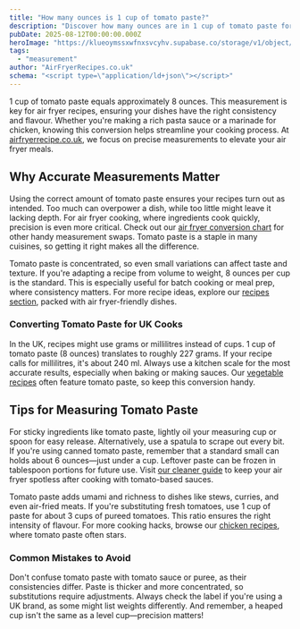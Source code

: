 ```yaml
---
title: "How many ounces is 1 cup of tomato paste?"
description: "Discover how many ounces are in 1 cup of tomato paste for perfect air fryer recipes. Get accurate conversions and cooking tips here!"
pubDate: 2025-08-12T00:00:00.000Z
heroImage: "https://klueoymssxwfnxsvcyhv.supabase.co/storage/v1/object/public/md/how-many-ounces-is-1-cup-of-tomato-paste-15dd3555.webp"
tags:
  - "measurement"
author: "AirFryerRecipes.co.uk"
schema: "<script type=\"application/ld+json\"></script>"
---
```


<p>1 cup of tomato paste equals approximately 8 ounces. This measurement is key for air fryer recipes, ensuring your dishes have the right consistency and flavour. Whether you're making a rich pasta sauce or a marinade for chicken, knowing this conversion helps streamline your cooking process. At <a href=https://www.airfryerrecipe.co.uk>airfryerrecipe.co.uk</a>, we focus on precise measurements to elevate your air fryer meals.</p>  

<h2>Why Accurate Measurements Matter</h2>  
<p>Using the correct amount of tomato paste ensures your recipes turn out as intended. Too much can overpower a dish, while too little might leave it lacking depth. For air fryer cooking, where ingredients cook quickly, precision is even more critical. Check out our <a href=https://www.airfryerrecipe.co.uk/air-fryer-conversion-chart>air fryer conversion chart</a> for other handy measurement swaps. Tomato paste is a staple in many cuisines, so getting it right makes all the difference.</p>  

<p>Tomato paste is concentrated, so even small variations can affect taste and texture. If you're adapting a recipe from volume to weight, 8 ounces per cup is the standard. This is especially useful for batch cooking or meal prep, where consistency matters. For more recipe ideas, explore our <a href=https://www.airfryerrecipe.co.uk/recipes>recipes section</a>, packed with air fryer-friendly dishes.</p>  

<h3>Converting Tomato Paste for UK Cooks</h3>  
<p>In the UK, recipes might use grams or millilitres instead of cups. 1 cup of tomato paste (8 ounces) translates to roughly 227 grams. If your recipe calls for millilitres, it's about 240 ml. Always use a kitchen scale for the most accurate results, especially when baking or making sauces. Our <a href=https://www.airfryerrecipe.co.uk/recipe-category/vegetables>vegetable recipes</a> often feature tomato paste, so keep this conversion handy.</p>  

<h2>Tips for Measuring Tomato Paste</h2>  
<p>For sticky ingredients like tomato paste, lightly oil your measuring cup or spoon for easy release. Alternatively, use a spatula to scrape out every bit. If you're using canned tomato paste, remember that a standard small can holds about 6 ounces—just under a cup. Leftover paste can be frozen in tablespoon portions for future use. Visit <a href=https://www.airfryerrecipe.co.uk/air-fryer-cleaner>our cleaner guide</a> to keep your air fryer spotless after cooking with tomato-based sauces.</p>  

<p>Tomato paste adds umami and richness to dishes like stews, curries, and even air-fried meats. If you're substituting fresh tomatoes, use 1 cup of paste for about 3 cups of pureed tomatoes. This ratio ensures the right intensity of flavour. For more cooking hacks, browse our <a href=https://www.airfryerrecipe.co.uk/recipe-category/chicken>chicken recipes</a>, where tomato paste often stars.</p>  

<h3>Common Mistakes to Avoid</h3>  
<p>Don't confuse tomato paste with tomato sauce or puree, as their consistencies differ. Paste is thicker and more concentrated, so substitutions require adjustments. Always check the label if you're using a UK brand, as some might list weights differently. And remember, a heaped cup isn't the same as a level cup—precision matters!</p>